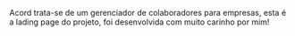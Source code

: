 Acord trata-se de um gerenciador de colaboradores para empresas, esta é a lading page do projeto, foi desenvolvida com muito carinho por mim!
